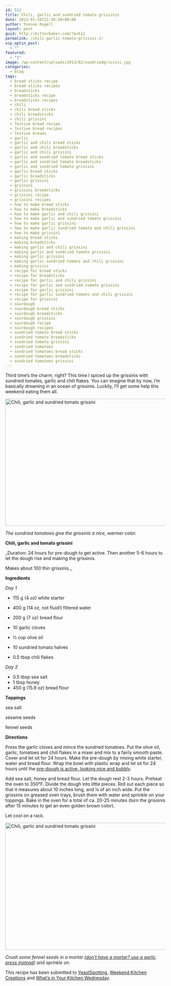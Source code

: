 ```yaml
---
id: 512
title: Chili, garlic and sundried tomato grissinis
date: 2013-01-16T21:50:50+00:00
author: Yvonne Rogell
layout: post
guid: http://bitterbaker.com/?p=512
permalink: /chili-garlic-tomato-grissini-2/
xcp_optin_post:
  - ""
featured:
  - "1"
image: /wp-content/uploads/2013/02/sundriedgrissini.jpg
categories:
  - blog
tags:
  - bread sticks recipe
  - bread sticks recipes
  - breadsticks
  - breadsticks recipe
  - breadsticks recipes
  - chili
  - chili bread sticks
  - chili breadsticks
  - chili grissini
  - festive bread recipe
  - festive bread recipes
  - festive breads
  - garlic
  - garlic and chili bread sticks
  - garlic and chili breadsticks
  - garlic and chili grissini
  - garlic and sundried tomato bread sticks
  - garlic and sundried tomato breadsticks
  - garlic and sundried tomato grissini
  - garlic bread sticks
  - garlic breadsticks
  - garlic grissini
  - grissini
  - grissini breadsticks
  - grissini recipe
  - grissini recipes
  - how to make bread sticks
  - how to make breadsticks
  - how to make garlic and chili grissini
  - how to make garlic and sundried tomato grissini
  - how to make garlic grissini
  - how to make garlic sundried tomato and chili grissini
  - how to make grissini
  - making bread sticks
  - making breadsticks
  - making garlic and chili grissini
  - making garlic and sundried tomato grissini
  - making garlic grissini
  - making garlic sundried tomato and chili grissini
  - making grissini
  - recipe for bread sticks
  - recipe for breadsticks
  - recipe for garlic and chili grissini
  - recipe for garlic and sundried tomato grissini
  - recipe for garlic grissini
  - recipe for garlic sundried tomato and chili grissini
  - recipe for grissini
  - sourdough
  - sourdough bread sticks
  - sourdough breadsticks
  - sourdough grissini
  - sourdough recipe
  - sourdough recipes
  - sundried tomato bread sticks
  - sundried tomato breadsticks
  - sundried tomato grissini
  - sundried tomatoes
  - sundried tomatoes bread sticks
  - sundried tomatoes breadsticks
  - sundried tomatoes grissini
---
```

Third time&#8217;s the charm, right? This time I spiced up the grissinis with sundried tomates, garlic and chili flakes. You can imagine that by now, I&#8217;m basically drowning in an ocean of grissinis. Luckily, I&#8217;ll get some help this weekend eating them all.

<img class="pinthis" title="Chili, garlic and sundried tomato grissini | bitterbaker.com" alt="Chili, garlic and sundried tomato grissini " src="http://bitterbaker.com/images/sundriedgrissini.jpg" width="600" height="399" />
  
_The sundried tomatoes give the grissinis a nice, warmer color._

**Chili, garlic and tomato grissini**

_Duration: 24 hours for pre-dough to get active. Then another 5-6 hours to let the dough rise and making the grissinis.
  
Makes about 100 thin grissinis._

**Ingredients**
  
_Day 1_

  * 115 g (4 oz) white starter
  * 400 g (14 oz, not fluid!) filtered water
  * 200 g (7 oz) bread flour

  * 10 garlic cloves
  * ½ cup olive oil
  * 10 sundried tomato halves
  * 0.5 tbsp chili flakes

_Day 2_

  * 0.5 tbsp sea salt
  * 1 tbsp honey
  * 450 g (15.9 oz) bread flour

**Toppings**
  
sea salt
  
sesame seeds
  
fennel seeds

**Directions**
  
Press the garlic cloves and mince the sundried tomatoes. Put the olive oil, garlic, tomatoes and chili flakes in a mixer and mix to a fairly smooth paste. Cover and let sit for 24 hours. Make the pre-dough by mixing white starter, water and bread flour. Wrap the bowl with plastic wrap and let sit for 24 hours until the <a title="What an active pre-dough looks like" href="http://bitterbaker.com/what-an-active-pre-dough-looks-like/" target="_blank">pre-dough is active, looking nice and bubbly</a>.

Add sea salt, honey and bread flour. Let the dough rest 2-3 hours. Preheat the oven to 350°F. Divide the dough into little pieces. Roll out each piece so that it measures about 10 inches long, and ¼ of an inch wide. Put the grissinis on greased oven trays, brush them with water and sprinkle on your toppings. Bake in the oven for a total of ca. 20-25 minutes (turn the grissinis after 15 minutes to get an even golden brown color).

Let cool on a rack.

<img class="pinthis" title="Chili, garlic and sundried tomato grissini | bitterbaker.com" alt="Chili, garlic and sundried tomato grissini " src="http://bitterbaker.com/images/fennel.jpg" width="600" height="399" />
  
_Crush some fennel seeds in a mortar (<a title="Someone stole my mortar. What do I use instead?" href="http://bitterbaker.com/someone-stole-my-mortar-what-do-i-use-instead/" target="_blank">don&#8217;t have a mortar? use a garlic press instead</a>) and sprinkle on._ 

This recipe has been submitted to [YeastSpotting](http://www.wildyeastblog.com/category/yeastspotting/), <a title="Weekend Kitchen Creations" href="http://www.weekendkitchencreations.blogspot.com/" target="_blank">Weekend Kitchen Creations</a> and <a href="http://kitchenmeetsgirl.com/" target="_blank">What&#8217;s in Your Kitchen Wednesday</a>.